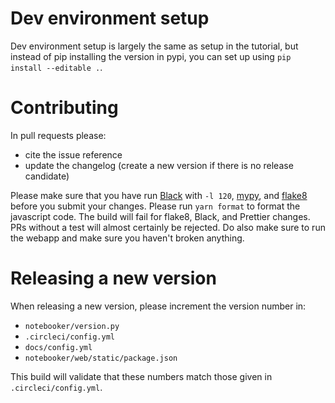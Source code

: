 # Dev environment setup

Dev environment setup is largely the same as setup in the tutorial, but instead of pip installing the version
in pypi, you can set up using `pip install --editable .`.


# Contributing
In pull requests please:
* cite the issue reference 
* update the changelog (create a new version if there is no release candidate)

Please make sure that you have
run [Black](https://black.readthedocs.io/en/stable/) with `-l 120`, [mypy](http://mypy-lang.org/), 
and [flake8](https://flake8.pycqa.org/en/latest/) before you submit your changes. Please run `yarn format` to format the javascript code.
The build will fail for flake8, Black, and Prettier changes.
PRs without a test will almost certainly be rejected. 
Do also make sure to run the webapp and make sure you haven't broken anything.

# Releasing a new version
When releasing a new version, please increment the version number in:
* `notebooker/version.py`
* `.circleci/config.yml`
* `docs/config.yml`
* `notebooker/web/static/package.json`

This build will validate that these numbers match those given in `.circleci/config.yml`.

